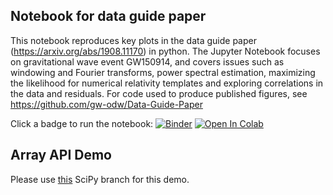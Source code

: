 ## Notebook for data guide paper

This notebook reproduces key plots in the data guide paper (https://arxiv.org/abs/1908.11170) in python. The Jupyter Notebook focuses on gravitational wave event GW150914, and covers issues such as windowing and Fourier transforms, power spectral estimation, maximizing the likelihood for numerical relativity templates and exploring correlations in the data and residuals.  For code used to
produce published figures, see https://github.com/gw-odw/Data-Guide-Paper

Click a badge to run the notebook:
[![Binder](https://mybinder.org/badge_logo.svg)](https://mybinder.org/v2/gh/losc-tutorial/Data_Guide/master?filepath=Guide_Notebook.ipynb)
[![Open In Colab](https://colab.research.google.com/assets/colab-badge.svg)](https://colab.research.google.com/github/losc-tutorial/Data_Guide/blob/master/Guide_Notebook.ipynb)


## Array API Demo

Please use [this](https://github.com/AnirudhDagar/scipy/tree/array-api-demo) SciPy branch for this demo.
